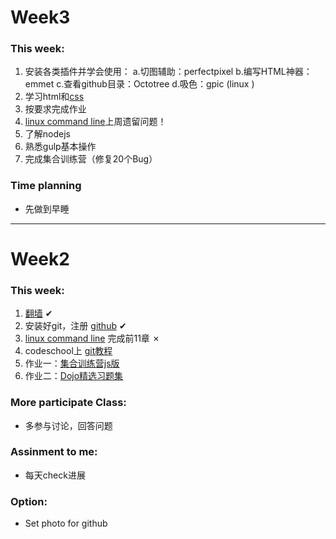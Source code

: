 ﻿# Week3


### This week:

1. 安装各类插件并学会使用：
    a.切图辅助：perfectpixel
    b.编写HTML神器：emmet
    c.查看github目录：Octotree
    d.吸色：gpic (linux )
2. 学习html和[css](http://zh.learnlayout.com/)
3. 按要求完成作业
4. [linux command line](http://billie66.github.io/TLCL/book/)上周遗留问题！
5. 了解nodejs
6. 熟悉gulp基本操作
7. 完成集合训练营（修复20个Bug）

### Time planning

* 先做到早睡


********************


# Week2


### This week:

1. [翻墙](https://www.cloudtizi.com) <span class="finish mark">&#10004;</span>
2. 安装好git，注册 [github](http://github.com) <span class="finish mark">&#10004;</span>
3. [linux command line](http://billie66.github.io/TLCL/book/) 完成前11章 <span class="finish mark">&#10007;</span>
4. codeschool上 [git教程](https://try.github.io/levels/1/challenges/1)
5. 作业一：[集合训练营js版](https://github.com/iamcoach/collection-calculate-camp)
6. 作业二：[Dojo精选习题集](https://github.com/thoughtworks-academy/dojo)



### More participate Class:

* 多参与讨论，回答问题


### Assinment to me:
* 每天check进展

### Option:
* Set photo for github



